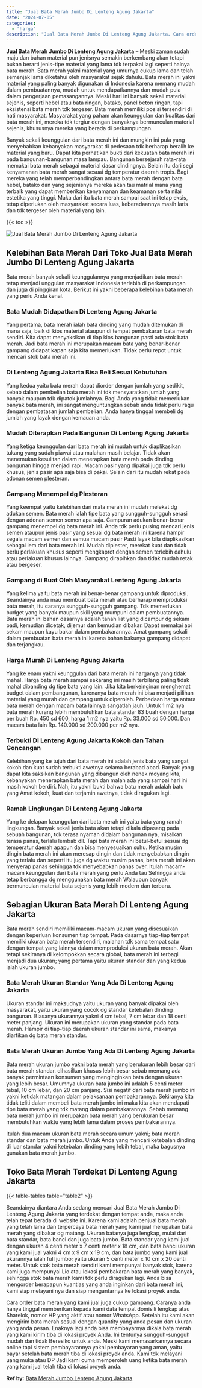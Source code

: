 ```yaml
---
title: "Jual Bata Merah Jumbo Di Lenteng Agung Jakarta"
date: "2024-07-05"
categories: 
  - "harga"
description: "Jual Bata Merah Jumbo Di Lenteng Agung Jakarta. Cara order bata merah yang kami jual juga cukup gampang. Caranya anda hanya tinggal memberikan kepada kami da..."
---
```


**Jual Bata Merah Jumbo Di Lenteng Agung Jakarta** – Meski zaman sudah maju dan bahan material pun jenisnya semakin berkembang akan tetapi bukan berarti jenis-tipe material yang lama tdk terpakai lagi seperti halnya bata merah. Bata merah yakni material yang umurnya cukup lama dan telah semenjak lama diketahui oleh masyarakat sejak dahulu. Bata merah ini yakni material yang paling banyak digunakan di Indonesia karena memang mudah dalam pembuatannya, mudah untuk mendapatkannya dan mudah pula dalam pengerjaan pemasangannya. Meski hari ini banyak sekali material sejenis, seperti hebel atau bata ringan, batako, panel beton ringan, tapi eksistensi bata merah tdk tergeser. Bata merah memiliki posisi tersendiri di hati masyarakat. Masyarakat yang paham akan keunggulan dan kualitas dari bata merah ini, mereka tdk tergiur dengan banyaknya bermunculan material sejenis, khususnya mereka yang berada di perkampungan.

Banyak sekali keunggulan dari bata merah ini dan mungkin ini pula yang menyebabkan kebanyakan masyarakat di pedesaan tdk berharap beralih ke material yang baru. Dapat kita perhatikan bukti dari kekuatan bata merah ini pada bangunan-bangunan masa lampau. Bangunan bersejarah rata-rata memakai bata merah sebagai material dasar dindingnya. Selain itu dari segi kenyamanan bata merah sangat sesuai dg temperatur daerah tropis. Bagi mereka yang telah memperbandingkan antara bata merah dengan bata hebel, batako dan yang sejenisnya mereka akan tau matrial mana yang terbaik yang dapat memberikan kenyamanan dan keamanan serta nilai estetika yang tinggi. Maka dari itu bata merah sampai saat ini tetap eksis, tetap diperlukan oleh masyarakat secara luas, keberadaannya masih laris dan tdk tergeser oleh material yang lain.

{{< toc >}}

![Jual Bata Merah Jumbo Di Lenteng Agung Jakarta](/images/jual-bata-merah-08.png)

## Kelebihan Bata Merah Dari Toko Jual Bata Merah Jumbo Di Lenteng Agung Jakarta

Bata merah banyak sekali keunggulannya yang menjadikan bata merah tetap menjadi unggulan masyarakat Indonesia terlebih di perkampungan dan juga di pinggiran kota. Berikut ini yakni beberapa kelebihan bata merah yang perlu Anda kenal.

### Bata Mudah Didapatkan Di Lenteng Agung Jakarta

Yang pertama, bata merah ialah bata dinding yang mudah ditemukan di mana saja, baik di kios material ataupun di tempat pembakaran bata merah sendiri. Kita dapat menyaksikan di tiap kios bangunan pasti ada stok bata merah. Jadi bata merah ini merupakan macam bata yang benar-benar gampang didapat kapan saja kita memerlukan. Tidak perlu repot untuk mencari stok bata merah ini.

### Di Lenteng Agung Jakarta Bisa Beli Sesuai Kebutuhan

Yang kedua yaitu bata merah dapat diorder dengan jumlah yang sedikit, sebab dalam pembelian bata merah ini tdk mensyaratkan jumlah yang banyak maupun tdk dipatok jumlahnya. Bagi Anda yang tidak memerlukan banyak bata merah, ini sangat menguntungkan sebab anda tidak perlu ragu dengan pembatasan jumlah pembelian. Anda hanya tinggal membeli dg jumlah yang layak dengan kemauan anda.

### Mudah Diterapkan Pada Bangunan Di Lenteng Agung Jakarta

Yang ketiga keunggulan dari bata merah ini mudah untuk diaplikasikan tukang yang sudah piawai atau malahan masih belajar. Tidak akan menemukan kesulitan dalam menerapkan bata merah pada dinding bangunan hingga menjadi rapi. Macam pasir yang dipakai juga tdk perlu khusus, jenis pasir apa saja bisa di pakai. Selain dari itu mudah rekat pada adonan semen plesteran.

### Gampang Menempel dg Plesteran

Yang keempat yaitu kelebihan dari mata merah ini mudah melekat dg adukan semen. Bata merah ialah tipe bata yang sungguh-sungguh serasi dengan adonan semen semen apa saja. Campuran adukan benar-benar gampang menempel dg bata merah ini. Anda tdk perlu pusing mencari jenis semen ataupun jenis pasir yang sesuai dg bata merah ini karena hampir segala macam semen dan semua macam pasir Pasti layak bila diaplikasikan sebagai lem dari bata merah ini. Mudah diplester, merekat kuat dan tidak perlu perlakuan khusus seperti mengkaprot dengan semen terlebih dahulu atau perlakuan khusus lainnya. Gampang dirapihkan dan tidak mudah retak atau bergeser.

### Gampang di Buat Oleh Masyarakat Lenteng Agung Jakarta

Yang kelima yaitu bata merah ini benar-benar gampang untuk diproduksi. Seandainya anda mau membuat bata merah atau berharap memproduksi bata merah, itu caranya sungguh-sungguh gampang. Tdk memerlukan budget yang banyak maupun skill yang mumpuni dalam pembuatannya. Bata merah ini bahan dasarnya adalah tanah liat yang dicampur dg sekam padi, kemudian dicetak, dijemur dan kemudian dibakar. Dapat memakai api sekam maupun kayu bakar dalam pembakarannya. Amat gampang sekali dalam pembuatan bata merah ini karena bahan bakunya gampang didapat dan terjangkau.

### Harga Murah Di Lenteng Agung Jakarta

Yang ke enam yakni keunggulan dari bata merah ini harganya yang tidak mahal. Harga bata merah sampai sekarang ini masih terbilang paling tidak mahal dibanding dg tipe bata yang lain. Jika kita berkeinginan menghemat budget dalam pembangunan, karenanya bata merah ini bisa menjadi pilihan material yang murah dan gampang untuk diperoleh. Perbedaan harga antara bata merah dengan macam bata lainnya sangatlah jauh. Untuk 1 m2 nya bata merah kurang lebih membutuhkan bata standar 83 buah dengan harga per buah Rp. 450 sd 600, harga 1 m2 nya yaitu Rp. 33.000 sd 50.000. Dan macam bata lain Rp. 140.000 sd 200.000 per m2 nya.

### Terbukti Di Lenteng Agung Jakarta Kokoh dan Tahan Goncangan

Kelebihan yang ke tujuh dari bata merah ini adalah jenis bata yang sangat kokoh dan kuat sudah terbukti awetnya selama berabad abad. Banyak yang dapat kita saksikan bangunan yang dibangun oleh nenek moyang kita, kebanyakan menerapkan bata merah dan malah ada yang sampai hari ini masih kokoh berdiri. Nah, itu yakni bukti bahwa batu merah adalah batu yang Amat kokoh, kuat dan terjamin awetnya, tidak diragukan lagi.

### Ramah Lingkungan Di Lenteng Agung Jakarta

Yang ke delapan keunggulan dari bata merah ini yaitu bata yang ramah lingkungan. Banyak sekali jenis bata akan tetapi dikala dipasang pada sebuah bangunan, tdk terasa nyaman didalam bangunan nya, misalkan terasa panas, terlalu lembab dll. Tapi bata merah ini betul-betul sesuai dg temperatur daerah apapun dan bisa menyesuaikan suhu. Ketika musim dingin bata merah ini akan meresap dingin dan tidak menyebabkan dingin yang terlalu dan seperti itu juga dg waktu musim panas, bata merah ini akan menyerap panas sehingga tdk menyebabkan panas over. Itulah macam-macam keunggulan dari bata merah yang perlu Anda tau Sehingga anda tetap berbangga dg menggunakan bata merah Walaupun banyak bermunculan material bata sejenis yang lebih modern dan terbaru.

## Sebagian Ukuran Bata Merah Di Lenteng Agung Jakarta

Bata merah sendiri memiliki macam-macam ukuran yang disesuaikan dengan keperluan konsumen tiap tempat. Pada dasarnya tiap-tiap tempat memiliki ukuran bata merah tersendiri, malahan tdk sama tempat satu dengan tempat yang lainnya dalam memproduksi ukuran bata merah. Akan tetapi sekiranya di kelompokkan secara global, bata merah ini terbagi menjadi dua ukuran; yang pertama yaitu ukuran standar dan yang kedua ialah ukuran jumbo.

### Bata Merah Ukuran Standar Yang Ada Di Lenteng Agung Jakarta

Ukuran standar ini maksudnya yaitu ukuran yang banyak dipakai oleh masyarakat, yaitu ukuran yang cocok dg standar ketebalan dinding bangunan. Biasanya ukurannya yakni 4 cm tebal, 7 cm lebar dan 18 centi meter panjang. Ukuran ini merupakan ukuran yang standar pada bata merah. Hampir di tiap-tiap daerah ukuran standar ini sama, makanya diartikan dg bata merah standar.

### Bata Merah Ukuran Jumbo Yang Ada Di Lenteng Agung Jakarta

Bata merah ukuran jumbo yakni bata merah yang berukuran lebih besar dari bata merah standar. dihasilkan khusus lebih besar sebab memang ada banyak permintaan konsumen yang menginginkan bata dengan ukuran yang lebih besar. Umumnya ukuran bata jumbo ini adalah 5 centi meter tebal, 10 cm lebar, dan 20 cm panjang. Sisi negatif dari bata merah jumbo ini yakni ketidak matangan dalam pelaksanaan pembakarannya. Sekiranya kita tidak teliti dalam membeli bata merah jumbo ini maka kita akan mendapati tipe bata merah yang tdk matang dalam pembakarannya. Sebab memang bata merah jumbo ini merupakan bata merah yang berukuran besar membutuhkan waktu yang lebih lama dalam proses pembakarannya.

Itulah dua macam ukuran bata merah secara umum yakni; bata merah standar dan bata merah jumbo. Untuk Anda yang mencari ketebalan dinding di luar standar yakni ketebalan dinding yang lebih tebal, maka bagusnya gunakan bata merah jumbo.

## Toko Bata Merah Terdekat Di Lenteng Agung Jakarta

{{< table-tables table="table2" >}}

Seandainya diantara Anda sedang mencari Jual Bata Merah Jumbo Di Lenteng Agung Jakarta yang terdekat dengan tempat anda, maka anda telah tepat berada di website ini. Karena kami adalah penjual bata merah yang telah lama dan terpercaya bata merah yang kami jual merupakan bata merah yang dibakar dg matang. Ukuran batanya juga lengkap, mulai dari bata standar, bata banci dan juga bata jumbo. Bata standar yang kami jual dengan ukuran 4 centi meter x 7 centi meter x 18 cm, dan bata banci ukuran yang kami jual yakni 4 cm x 9 cm x 19 cm, dan bata jumbo yang kami jual ukurannya ialah full jumbo; yaitu ukuran 5 centi meter x 10 cm x 20 centi meter. Untuk stok bata merah sendiri kami mempunyai banyak stok, karena kami juga mempunyai Lio atau lokasi pembakaran bata merah yang banyak, sehingga stok bata merah kami tdk perlu diragukan lagi. Anda bisa mengorder berapapun kuantias yang anda inginkan dari bata merah ini, kami siap melayani nya dan siap mengantarnya ke lokasi proyek anda.

Cara order bata merah yang kami jual juga cukup gampang. Caranya anda hanya tinggal memberikan kepada kami data tempat domisili lengkap atau Sharelok, nomor HP yang aktif atau nomor WhatsApp. Setelah itu kami akan mengirim bata merah sesuai dengan quantity yang anda pesan dan ukuran yang anda pesan. Enaknya lagi anda bisa membayarnya dikala bata merah yang kami kirim tiba di lokasi proyek Anda. Ini tentunya sungguh-sungguh mudah dan tidak Beresiko untuk anda. Meski kami memasarkannya secara online tapi sistem pembayarannya yakni pembayaran yang aman, yaitu bayar setelah bata merah tiba di lokasi proyek anda. Kami tdk melayani uang muka atau DP Jadi kami cuma memperoleh uang ketika bata merah yang kami jual telah tiba di lokasi proyek anda.

**Ref by:** [Bata Merah Jumbo Lenteng Agung Jakarta](https://id.wikipedia.org/wiki/Bata)
